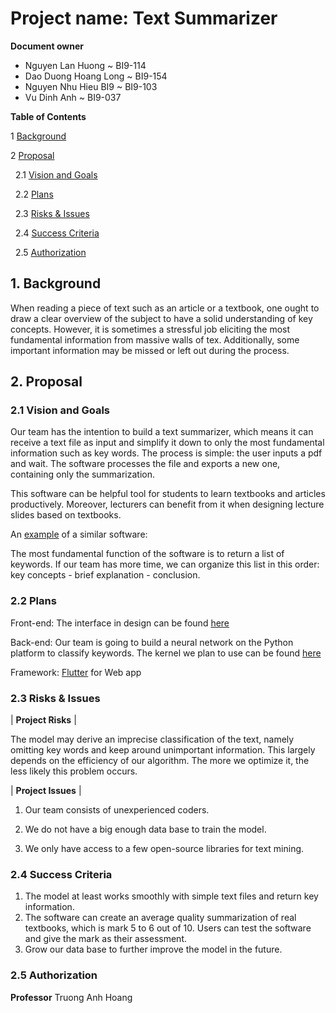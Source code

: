 # Project name: Text Summarizer

**Document owner**

- Nguyen Lan Huong ~ BI9-114
- Dao Duong Hoang Long ~ BI9-154 
- Nguyen Nhu Hieu BI9 ~ BI9-103
- Vu Dinh Anh ~ BI9-037

**Table of Contents**

1        [Background](https://github.com/dinhanhx/text-summarizer/blob/master/documents/Proposal.md#1-background)

2        [Proposal](https://github.com/dinhanhx/text-summarizer/blob/master/documents/Proposal.md#2-proposal)

&nbsp;&nbsp;2.1        [Vision and Goals](https://github.com/dinhanhx/text-summarizer/blob/master/documents/Proposal.md#21-vision-and-goals)

&nbsp;&nbsp;2.2        [Plans](https://github.com/dinhanhx/text-summarizer/blob/master/documents/Proposal.md#22-plans)

&nbsp;&nbsp;2.3        [Risks &amp; Issues](https://github.com/dinhanhx/text-summarizer/blob/master/documents/Proposal.md#23-risks--issues)

&nbsp;&nbsp;2.4        [Success Criteria](https://github.com/dinhanhx/text-summarizer/blob/master/documents/Proposal.md#24-success-criteria)

&nbsp;&nbsp;2.5        [Authorization](https://github.com/dinhanhx/text-summarizer/blob/master/documents/Proposal.md#25-authorization)


## 1. Background

When reading a piece of text such as an article or a textbook, one ought to draw a clear overview of the subject to have a solid understanding of key concepts. However, it is sometimes a stressful job eliciting the most fundamental information from massive walls of tex. Additionally, some important information may be missed or left out during the process.


## 2. Proposal


### 2.1 Vision and Goals

Our team has the intention to build a text summarizer, which means it can receive a text file as input and simplify it down to only the most fundamental information such as key words. The process is simple: the user inputs a pdf and wait. The software processes the file and exports a new one, containing only the summarization.

This software can be helpful tool for students to learn textbooks and articles productively. Moreover, lecturers can benefit from it when designing lecture slides based on textbooks.

An [example](http://autosummarizer.com/) of a similar software: 

The most fundamental function of the software is to return a list of keywords. If our team has more time, we can organize this list in this order: key concepts - brief explanation - conclusion.

### 2.2 Plans

Front-end: The interface in design can be found [here](https://www.figma.com/file/ZSctHH5q0kA7mcsh6l9EZK/UI-text-summarizer)

Back-end: Our team is going to build a neural network on the Python platform to classify keywords. The kernel we plan to use can be found [here](https://www.kaggle.com/au1206/text-classification-using-cnn)

Framework: [Flutter](https://flutter.dev/docs/deployment/web) for Web app

### 2.3 Risks &amp; Issues

| **Project Risks** |

The model may derive an imprecise classification of the text, namely omitting key words and keep around unimportant information.
This largely depends on the efficiency of our algorithm. The more we optimize it, the less likely this problem occurs.


| **Project Issues** |


1. Our team consists of unexperienced coders.

2. We do not have a big enough data base to train the model.

3. We only have access to a few open-source libraries for text mining.


### 2.4 Success Criteria

1. The model at least works smoothly with simple text files and return key information.
2. The software can create an average quality summarization of real textbooks, which is mark 5 to 6 out of 10. Users can test the software and give the mark as their assessment.
3. Grow our data base to further improve the model in the future.

### 2.5 Authorization
**Professor** Truong Anh Hoang
